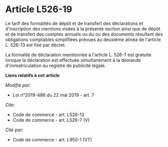 # Article L526-19

Le tarif des formalités de dépôt et de transfert des déclarations et d'inscription des mentions visées à la présente section
ainsi que de dépôt et de transfert des comptes annuels ou du ou des documents résultant des obligations comptables
simplifiées prévues au deuxième alinéa de l'article L. 526-13 est fixé par décret. 

La formalité de déclaration mentionnée à l'article L. 526-7 est gratuite lorsque la déclaration est effectuée simultanément à
la demande d'immatriculation au registre de publicité légale.

**Liens relatifs à cet article**

_Modifié par_:

  - Loi n°2019-486 du 22 mai 2019 - art. 7

_Cite_:

  - Code de commerce - art. L526-13
  - Code de commerce - art. L526-7 (V)

_Cité par_:

  - Code de commerce - art. L950-1 (VT)
